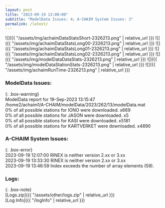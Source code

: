 ```yaml
---
layout: post
title: "2023-09-19 13:00:00"
subtitle: "ModelData Issues: 4; A-CHAIM System Issues: 3"
permalink: /latest/
---
```


![]({{ "/assets/img/achaimDataStatsShort-2326213.png" | relative_url }})
![]({{ "/assets/img/achaimDataStatsLong00-2326213.png" | relative_url }})
![]({{ "/assets/img/achaimDataStatsLong01-2326213.png" | relative_url }})
![]({{ "/assets/img/achaimDataStatsLong02-2326213.png" | relative_url }})
![]({{ "/assets/img/modelDataDataStats-2326213.png" | relative_url }})
![]({{ "/assets/img/modelDataStationStats-2326213.png" | relative_url }})
![]({{ "/assets/img/achaimRunTime-2326213.png" | relative_url }})


### ModelData Issues:  
  
{: .box-warning}  
 ModelData report for 19-Sep-2023 13:15:47   
 /home2/achaim1/A-CHAIM/modelData/2023/262/13/modelData.mat   
 0% of all possible stations for IONO were downloaded. x669   
 0% of all possible stations for JASON were downloaded. x5   
 0% of all possible stations for KASI were downloaded. x5181   
 0% of all possible stations for KARTVERKET were downloaded. x4890   
  
### A-CHAIM System Issues:  
  
{: .box-error}  
2023-09-19 12:07:00 RINEX is neither version 2.xx or 3.xx  
2023-09-19 13:33:30 RINEX is neither version 2.xx or 3.xx  
2023-09-19 13:46:59 Index exceeds the number of array elements (59).  

### Logs:  
  
{: .box-note}  
[Logs.zip]({{ "/assets/other/logs.zip" | relative_url }})  
[Log Info]({{ "/logInfo" | relative_url }})  
